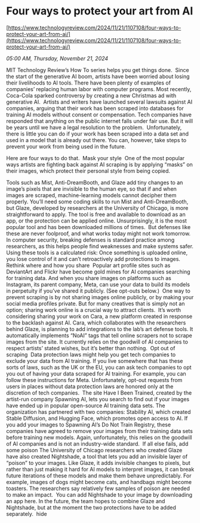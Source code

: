 # Four ways to protect your art from AI

[https://www.technologyreview.com/2024/11/21/1107108/four-ways-to-protect-your-art-from-ai/](https://www.technologyreview.com/2024/11/21/1107108/four-ways-to-protect-your-art-from-ai/)

*05:00 AM, Thursday, November 21, 2024*

MIT Technology Review’s How To series helps you get things done.  Since the start of the generative AI boom, artists have been worried about losing their livelihoods to AI tools. There have been plenty of examples of companies’ replacing human labor with computer programs. Most recently, Coca-Cola sparked controversy by creating a new Christmas ad with generative AI.   Artists and writers have launched several lawsuits against AI companies, arguing that their work has been scraped into databases for training AI models without consent or compensation. Tech companies have responded that anything on the public internet falls under fair use. But it will be years until we have a legal resolution to the problem.  Unfortunately, there is little you can do if your work has been scraped into a data set and used in a model that is already out there. You can, however, take steps to prevent your work from being used in the future.

Here are four ways to do that.  Mask your style  One of the most popular ways artists are fighting back against AI scraping is by applying “masks” on their images, which protect their personal style from being copied.

Tools such as Mist, Anti-DreamBooth, and Glaze add tiny changes to an image’s pixels that are invisible to the human eye, so that if and when images are scraped, machine-learning models cannot decipher them properly. You’ll need some coding skills to run Mist and Anti-DreamBooth, but Glaze, developed by researchers at the University of Chicago, is more straightforward to apply. The tool is free and available to download as an app, or the protection can be applied online. Unsurprisingly, it is the most popular tool and has been downloaded millions of times.  But defenses like these are never foolproof, and what works today might not work tomorrow. In computer security, breaking defenses is standard practice among researchers, as this helps people find weaknesses and make systems safer. Using these tools is a calculated risk: Once something is uploaded online, you lose control of it and can’t retroactively add protections to images.  Rethink where and how you share  Popular art profile sites such as DeviantArt and Flickr have become gold mines for AI companies searching for training data. And when you share images on platforms such as Instagram, its parent company, Meta, can use your data to build its models in perpetuity if you’ve shared it publicly. (See opt-outs below.)  One way to prevent scraping is by not sharing images online publicly, or by making your social media profiles private. But for many creatives that is simply not an option; sharing work online is a crucial way to attract clients.  It’s worth considering sharing your work on Cara, a new platform created in response to the backlash against AI. Cara, which collaborates with the researchers behind Glaze, is planning to add integrations to the lab’s art defense tools. It automatically implements “NoAI” tags that tell online scrapers not to scrape images from the site. It currently relies on the goodwill of AI companies to respect artists’ stated wishes, but it’s better than nothing.  Opt out of scraping  Data protection laws might help you get tech companies to exclude your data from AI training. If you live somewhere that has these sorts of laws, such as the UK or the EU, you can ask tech companies to opt you out of having your data scraped for AI training. For example, you can follow these instructions for Meta. Unfortunately, opt-out requests from users in places without data protection laws are honored only at the discretion of tech companies.  The site Have I Been Trained, created by the artist-run company Spawning AI, lets you search to find out if your images have ended up in popular open-source AI training data sets. The organization has partnered with two companies: Stability AI, which created Stable Diffusion, and Hugging Face, which promotes open access to AI. If you add your images to Spawning AI’s Do Not Train Registry, these companies have agreed to remove your images from their training data sets before training new models. Again, unfortunately, this relies on the goodwill of AI companies and is not an industry-wide standard.  If all else fails, add some poison The University of Chicago researchers who created Glaze have also created Nightshade, a tool that lets you add an invisible layer of “poison” to your images. Like Glaze, it adds invisible changes to pixels, but rather than just making it hard for AI models to interpret images, it can break future iterations of these models and make them behave unpredictably. For example, images of dogs might become cats, and handbags might become toasters. The researchers say relatively few samples of poison are needed to make an impact.  You can add Nightshade to your image by downloading an app here. In the future, the team hopes to combine Glaze and Nightshade, but at the moment the two protections have to be added separately.  hide

